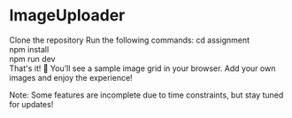 # ImageUploader
Clone the repository
Run the following commands:
cd assignment  
npm install  
npm run dev  
That's it! 🎉 You’ll see a sample image grid in your browser. Add your own images and enjoy the experience!

Note: Some features are incomplete due to time constraints, but stay tuned for updates!
